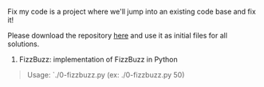 Fix my code is a project where we'll jump into an existing code base and fix it!

Please download the repository [here](https://github.com/holbertonschool/0x00-Fix_My_Code_Challenge) and use it as initial files for all solutions.

1. FizzBuzz: implementation of FizzBuzz in Python
> Usage: `./0-fizzbuzz.py <number> (ex: ./0-fizzbuzz.py 50)
